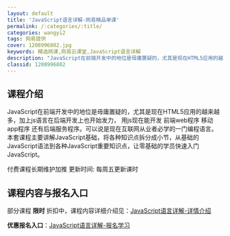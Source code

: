 ```yaml
---
layout: default
title: 'JavaScript语言详解-网易精品单课'
permalink: /:categories/:title/
categories: wangyi2
tags: 网易提供
cover: 1208996802.jpg
keywords: 精选网课,网易云课堂,JavaScript语言详解
description: "JavaScript在前端开发中的地位是毋庸置疑的，尤其是现在HTML5应用的越来越多，加上js语言在后端开发上也开始发力，用js现在能开发前端web程序移动app程序还有后端服务程序。可以"
classid: 1208996802
---
```


## 课程介绍

JavaScript在前端开发中的地位是毋庸置疑的，尤其是现在HTML5应用的越来越多，加上js语言在后端开发上也开始发力，
用js现在能开发 前端web程序 移动app程序 还有后端服务程序。可以说是现在互联网从业者必学的一门编程语言。
本套课程主要讲解JavaScript基础，将各种知识点拆分成小节，从基础的JavaScript语法到各种JavaScript重要知识点，让零基础的学员快速入门JavaScript。

付费课程长期维护加推
更新时间: 每周五更新课时

## 课程内容与报名入口

部分课程 **限时** 折扣中，课程内容详细介绍见：[JavaScript语言详解-详情介绍](https://study.163.com/course/introduction/1208996802.htm?share=1&shareId=1025206652&utm_campaign=share&utm_medium=iphoneShare&utm_source=&utm_u=1025206652)

**优惠报名入口**：[JavaScript语言详解-报名学习](https://study.163.com/course/introduction/1208996802.htm?share=1&shareId=1025206652&utm_campaign=share&utm_medium=iphoneShare&utm_source=&utm_u=1025206652)

